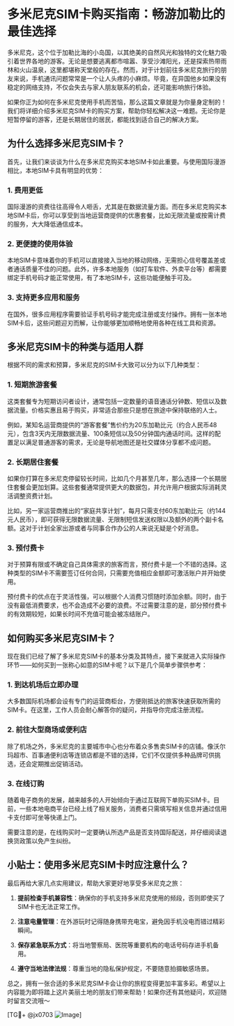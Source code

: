 # 多米尼克SIM卡购买指南：畅游加勒比的最佳选择

多米尼克，这个位于加勒比海的小岛国，以其绝美的自然风光和独特的文化魅力吸引着世界各地的游客。无论是想要逃离都市喧嚣、享受沙滩阳光，还是探索热带雨林和火山温泉，这里都堪称天堂般的存在。然而，对于计划前往多米尼克旅行的朋友来说，手机通讯问题常常是一个让人头疼的小麻烦。毕竟，在异国他乡如果没有稳定的网络支持，不仅会失去与家人朋友联系的机会，还可能影响旅行体验。

如果你正为如何在多米尼克使用手机而苦恼，那么这篇文章就是为你量身定制的！我们将详细介绍多米尼克SIM卡的购买方案，帮助你轻松解决这一难题。无论你是短暂停留的游客，还是长期居住的居民，都能找到适合自己的解决方案。

## 为什么选择多米尼克SIM卡？

首先，让我们来谈谈为什么在多米尼克购买本地SIM卡如此重要。与使用国际漫游相比，本地SIM卡具有明显的优势：

### 1. **费用更低**
国际漫游的资费往往高得令人咂舌，尤其是在数据流量方面。而在多米尼克购买本地SIM卡后，你可以享受到当地运营商提供的优惠套餐，比如无限流量或按需计费的服务，大大降低通信成本。

### 2. **更便捷的使用体验**
本地SIM卡意味着你的手机可以直接接入当地的移动网络，无需担心信号覆盖差或者通话质量不佳的问题。此外，许多本地服务（如打车软件、外卖平台等）都需要绑定手机号码才能正常使用，有了本地SIM卡，这些功能便触手可及。

### 3. **支持更多应用和服务**
在国外，很多应用程序需要验证手机号码才能完成注册或支付操作。拥有一张本地SIM卡后，这些问题迎刃而解，让你能够更加顺畅地使用各种在线工具和资源。

## 多米尼克SIM卡的种类与适用人群

根据不同的需求和预算，多米尼克的SIM卡大致可以分为以下几种类型：

### 1. **短期旅游套餐**
这类套餐专为短期访问者设计，通常包括一定数量的语音通话分钟数、短信以及数据流量。价格实惠且易于购买，非常适合那些只是想在旅途中保持联络的人士。

例如，某知名运营商提供的“游客套餐”售价约为20东加勒比元（约合人民币48元），包含3天内无限数据流量、100条短信以及50分钟国内通话时间。这样的配置足以满足普通游客的需求，无论是导航地图还是社交媒体分享都不成问题。

### 2. **长期居住套餐**
如果你打算在多米尼克停留较长时间，比如几个月甚至几年，那么选择一个长期居住套餐会更加划算。这些套餐通常提供更大的数据包，并允许用户根据实际消耗灵活调整资费计划。

比如，另一家运营商推出的“家庭共享计划”，每月只需支付60东加勒比元（约144元人民币），即可获得无限数据流量、无限制短信发送权限以及额外的两个副卡名额。这对于计划全家出游或者与同事合作办公的人来说无疑是个好消息。

### 3. **预付费卡**
对于预算有限或不确定自己具体需求的旅客而言，预付费卡是一个不错的选择。这种类型的SIM卡不需要签订任何合同，只需要充值相应金额即可激活账户并开始使用。

预付费卡的优点在于灵活性强，可以根据个人消费习惯随时添加余额。同时，由于没有最低消费要求，也不会造成不必要的浪费。不过需要注意的是，部分预付费卡的有效期较短，如果长时间不充值可能会被冻结账户。

## 如何购买多米尼克SIM卡？

现在我们已经了解了多米尼克SIM卡的基本分类及其特点，接下来就进入实际操作环节——如何买到一张称心如意的SIM卡呢？以下是几个简单步骤供参考：

### 1. 到达机场后立即办理
大多数国际机场都会设有专门的运营商柜台，方便刚抵达的旅客快速获取所需的SIM卡。在这里，工作人员会耐心解答你的疑问，并指导你完成注册流程。

### 2. 前往大型商场或便利店
除了机场之外，多米尼克的主要城市中心也分布着众多售卖SIM卡的店铺。像沃尔玛超市、百事通便利店等连锁店都是不错的选择，它们不仅提供多种品牌可供挑选，还会定期推出促销活动。

### 3. 在线订购
随着电子商务的发展，越来越多的人开始倾向于通过互联网下单购买SIM卡。目前，一些本地电商平台已经上线了相关服务，消费者只需填写相关信息并通过信用卡支付即可坐等快递上门。

需要注意的是，在线购买时一定要确认所选产品是否支持国际配送，并仔细阅读退换货政策以免产生纠纷。

## 小贴士：使用多米尼克SIM卡时应注意什么？

最后再给大家几点实用建议，帮助大家更好地享受多米尼克之旅：

1. **提前检查手机兼容性**：确保你的手机支持多米尼克使用的频段，否则即使买了SIM卡也无法正常工作。
   
2. **注意电量管理**：在外游玩时记得随身携带充电宝，避免因手机没电而错过精彩瞬间。

3. **保存紧急联系方式**：将当地警察局、医院等重要机构的电话号码存进手机备用。

4. **遵守当地法律法规**：尊重当地的隐私保护规定，不要随意拍摄敏感场景。

总之，拥有一张合适的多米尼克SIM卡会让你的旅程变得更加丰富多彩。希望以上内容能为即将踏上这片美丽土地的朋友们带来帮助！如果你还有其他疑问，欢迎随时留言交流哦～

[TG💪+ @jx0703 ![Image](https://github.com/user-attachments/assets/dbca1d08-cadb-493c-b0ec-ad6f7a83f270)]